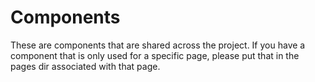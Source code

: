 # Components
These are components that are shared across the project. If you have a component that is only used for a specific page, please put that in the pages dir associated with that page.
